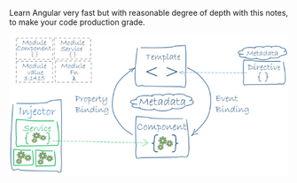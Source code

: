 Learn Angular very fast but with reasonable degree of depth with this notes, to make your code production grade.

<img src="./angular.png">

